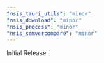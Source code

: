 ```yaml
---
"nsis_tauri_utils": "minor"
"nsis_download": "minor"
"nsis_process": "minor"
"nsis_semvercompare": "minor"
---
```


Initial Release.